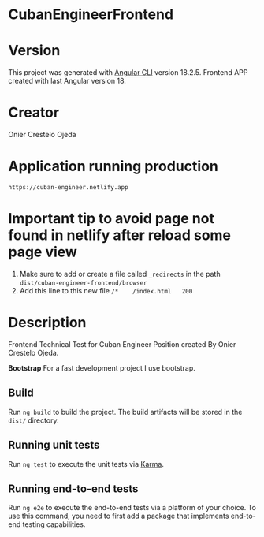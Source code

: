 # CubanEngineerFrontend

# Version

This project was generated with [Angular CLI](https://github.com/angular/angular-cli) version 18.2.5.
Frontend APP created with last Angular version 18.

# Creator

Onier Crestelo Ojeda

# Application running production

`https://cuban-engineer.netlify.app`

# Important tip to avoid page not found in netlify after reload some page view

1. Make sure to add or create a file called `_redirects` in the path `dist/cuban-engineer-frontend/browser`
2. Add this line to this new file `/*    /index.html   200`

# Description

Frontend Technical Test for Cuban Engineer Position created By Onier Crestelo Ojeda.

**Bootstrap** For a fast development project I use bootstrap.

## Build

Run `ng build` to build the project. The build artifacts will be stored in the `dist/` directory.

## Running unit tests

Run `ng test` to execute the unit tests via [Karma](https://karma-runner.github.io).

## Running end-to-end tests

Run `ng e2e` to execute the end-to-end tests via a platform of your choice. To use this command, you need to first add a package that implements end-to-end testing capabilities.
